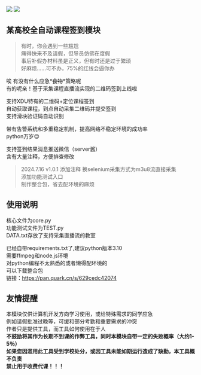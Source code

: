 ![](https://img.shields.io/badge/Python-3.10.1-blue)
![](https://img.shields.io/badge/version-1.0.1-green)
## 某高校全自动课程签到模块
>有时，你会遇到一些尴尬  
>痛得快来不及请假，但导员仿佛在度假  
>事后补假办材料虽是正义，但有时还是过于繁琐  
>好麻烦……可不办，75%的红线会逼你办  

唉 有没有什么应急*~~食物~~*策略呢  
有的呢亲！基于采集课程直播流实现的二维码签到上线啦   

支持XDU特有的二维码+定位课程签到  
自动获取课程，到点自动采集二维码并提交签到  
支持滑块验证码自动识别  

带有告警系统和多重稳定机制，提高网络不稳定环境的成功率    
python万岁😌

支持签到结果消息推送微信（server酱）  
含有大量注释，方便排查修改 

>2024.7.16 v1.0.1
>添加注释 换selenium采集方式为m3u8流直接采集  
>添加功能测试入口  
>制作整合包，省去配环境的麻烦  


## 使用说明
核心文件为core.py  
功能测试文件为TEST.py  
DATA.txt存放了支持采集直播流的教室

已经自带requirements.txt了,建议python版本3.10  
需要ffmpeg和node.js环境  
对python编程不太熟悉的或者懒得配环境的  
可以下载整合包  
链接：https://pan.quark.cn/s/629cedc42074

## 友情提醒
本模块仅供计算机开发方向学习使用，或给特殊需求的同学应急  
例如请假批准过晚等，可缓和部分考勤和重要需求的冲突  
作者只是提供工具，而工具如何使用在于人    
**不鼓励将其作为长期不到课的作弊工具，同时本模块自带一定的失败概率（大约1-5％）**  
**如果您因滥用此工具受到学校处分，或因工具未能如期运行造成了缺勤，本工具概不负责**  
**禁止用于收费代课！！！**
